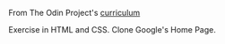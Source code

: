 From The Odin Project's [curriculum](http://www.theodinproject.com/courses/web-development-101/lessons/html-css)

Exercise in HTML and CSS. Clone Google's Home Page.
